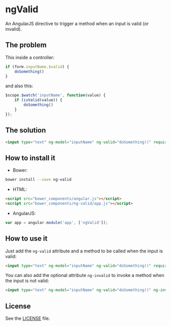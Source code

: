 # ngValid

An AngularJS directive to trigger a method when an input is valid (or invalid).

## The problem

This inside a controller:

```javascript
if (form.inputName.$valid) {
	doSomething()
}
```

and also this:

```javascript
$scope.$watch('inputName', function(value) {
	if (isValid(value)) {
		doSomething()
	}
});
```

## The solution

```html
<input type="text" ng-model="inputName" ng-valid="doSomething()" required>
```

## How to install it

- Bower:

```bash
bower install --save ng-valid
```

- HTML:

```html
<script src="bower_components/angular.js"></script>
<script src="bower_components/ng-valid/app.js"></script>
```

- AngularJS:

```javascript
var app = angular.module('app', ['ngValid']);
```

## How to use it

Just add the ```ng-valid``` attribute and a method to be called when the input is valid:

```html
<input type="text" ng-model="inputName" ng-valid="doSomething()" required>
```

You can also add the optional attribute ```ng-invalid``` to invoke a method when the input is not valid:

```html
<input type="text" ng-model="inputName" ng-valid="doSomething()" ng-invalid="doSomethingElse()" required>
```

## License

See the [LICENSE](https://github.com/matheusml/ng-valid/blob/master/LICENSE) file.